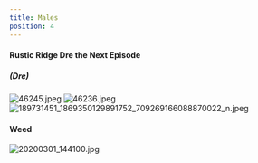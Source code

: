 ```yaml
---
title: Males
position: 4
---
```


#### Rustic Ridge Dre the Next Episode 
##### (Dre)
![46245.jpeg](/uploads/46245.jpeg)
![46236.jpeg](/uploads/46236.jpeg)
![189731451_1869350129891752_709269166088870022_n.jpeg](/uploads/189731451_1869350129891752_709269166088870022_n.jpeg)
#### Weed
![20200301_144100.jpg](/uploads/20200301_144100.jpg)